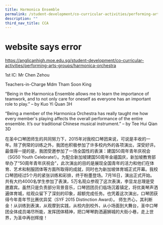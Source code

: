 ```yaml
---
title: Harmonica Ensemble
permalink: /student-development/co-curricular-activities/performing-arts-groups/harmonica-ensemble/
description: ""
third_nav_title: CCA
---
```

# website says error

https://anglicanhigh.moe.edu.sg/student-development/co-curricular-activities/performing-arts-groups/harmonica-orchestra


1st IC: Mr Chen Zehou

Teachers-in-Charge
Mdm Tham Soon King


“Being in the Harmonica Ensemble allows me to learn the importance of teamwork, and to not only care for oneself as everyone has an important role to play.” – by Kuo Yi Quan 3H

“Being a member of the Harmonica Orchestra has really taught me how every member's playing affects the overall performance of the entire ensemble. It’s our traditional Chinese musical instrument.” – by Tee Hui Qian 3D


在圣中口琴团师生的共同努力下，2015年对我校口琴团来说，可说是丰收的一年。除了例常的训练之外，我团也积极参加了许多校内外的各项演出，深受好评。
最值得一提的是，我团受邀参加了一场全国性的表演：建国50周年青年庆祝会（SG50 Youth Celebrate!）。为配合新加坡建国50周年金禧国庆，新加坡教育部举办了“50周年青年庆祝会”，此次演出的目的是展现全国青年的活力和他们在体育、艺术和制服团体等方面所取得的成就，同时也为新加坡体育城正式开幕。我校口琴团经过5个月的紧张训练和彩排，终于粉墨登场。7月16日，演出正式开始。共有大约4000名学生参加了表演，5万名观众参观了这次表演，李显龙总理是受邀嘉宾。虽然只是负责部分背景音乐，口琴团团员们临场沉着镇定，将优美琴声洒遍体育城，给观众留下了深刻的印象，超额完成任务。也凭着这次演出，口琴团获得今年青年节比赛优异奖（SYF 2015 Distinction Award）。
师生齐心，其利断金！从训练到表演，从观摩到实践，从校内到校外，从小场面到大舞台，圣中口琴团全体成员竭尽所能，发挥团体精神，把口琴琴韵洒遍狮城的大街小巷，走上世界，为圣中再创辉煌！